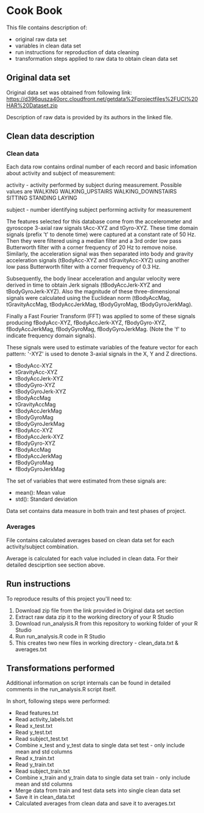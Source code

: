 # Cook Book #

This file contains description of:
- original raw data set
- variables in clean data set
- run instructions for reproduction of data cleaning
- transformation steps applied to raw data to obtain clean data set

## Original data set ##

Original data set was obtained from following link:  https://d396qusza40orc.cloudfront.net/getdata%2Fprojectfiles%2FUCI%20HAR%20Dataset.zip 

Description of raw data is provided by its authors in the linked file.

## Clean data description ##

### Clean data ### 

Each data row contains ordinal number of each record and basic infomation about activity and subject of measurement:

activity - activity performed by subject during measurement. Possible values are WALKING WALKING_UPSTAIRS WALKING_DOWNSTAIRS SITTING STANDING LAYING

subject - number identifying subject performing activity for measurement

The features selected for this database come from the accelerometer and gyroscope 3-axial raw signals tAcc-XYZ and tGyro-XYZ. These time domain signals (prefix 't' to denote time) were captured at a constant rate of 50 Hz. Then they were filtered using a median filter and a 3rd order low pass Butterworth filter with a corner frequency of 20 Hz to remove noise. Similarly, the acceleration signal was then separated into body and gravity acceleration signals (tBodyAcc-XYZ and tGravityAcc-XYZ) using another low pass Butterworth filter with a corner frequency of 0.3 Hz.

Subsequently, the body linear acceleration and angular velocity were derived in time to obtain Jerk signals (tBodyAccJerk-XYZ and tBodyGyroJerk-XYZ). Also the magnitude of these three-dimensional signals were calculated using the Euclidean norm (tBodyAccMag, tGravityAccMag, tBodyAccJerkMag, tBodyGyroMag, tBodyGyroJerkMag).

Finally a Fast Fourier Transform (FFT) was applied to some of these signals producing fBodyAcc-XYZ, fBodyAccJerk-XYZ, fBodyGyro-XYZ, fBodyAccJerkMag, fBodyGyroMag, fBodyGyroJerkMag. (Note the 'f' to indicate frequency domain signals).

These signals were used to estimate variables of the feature vector for each pattern:
'-XYZ' is used to denote 3-axial signals in the X, Y and Z directions.

* tBodyAcc-XYZ
* tGravityAcc-XYZ
* tBodyAccJerk-XYZ
* tBodyGyro-XYZ
* tBodyGyroJerk-XYZ
* tBodyAccMag
* tGravityAccMag
* tBodyAccJerkMag
* tBodyGyroMag
* tBodyGyroJerkMag
* fBodyAcc-XYZ
* fBodyAccJerk-XYZ
* fBodyGyro-XYZ
* fBodyAccMag
* fBodyAccJerkMag
* fBodyGyroMag
* fBodyGyroJerkMag

The set of variables that were estimated from these signals are:

* mean(): Mean value
* std(): Standard deviation

Data set contains data measure in both train and test phases of project.

### Averages ###

File contains calculated averages based on clean data set for each activity/subject combination.

Average is calculated for each value included in clean data. For their detailed desciprtion see section above.

## Run instructions ##

To reproduce results of this project you'll need to:
1. Download zip file from the link provided in Original data set section
2. Extract raw data zip it to the working directory of your R Studio
3. Download run_analysis.R from this repository to working folder of your R Studio
4. Run run_analysis.R code in R Studio
5. This creates two new files in working directory - clean_data.txt & averages.txt

## Transformations performed ##

Additional information on script internals can be found in detailed comments in the run_analysis.R script itself.

In short, following steps were performed:

* Read features.txt
* Read activity_labels.txt
* Read x_test.txt
* Read y_test.txt
* Read subject_test.txt
* Combine x_test and y_test data to single data set test - only include mean and std columns
* Read x_train.txt
* Read y_train.txt
* Read subject_train.txt
* Combine x_train and y_train data to single data set train - only include mean and std columns
* Merge data from train and test data sets into single clean data set
* Save it in clean_data.txt
* Calculated averages from clean data and save it to averages.txt




